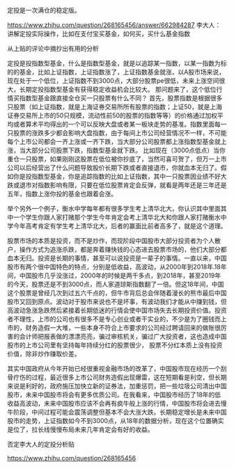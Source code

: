 定投是一次满仓的稳定版。

https://www.zhihu.com/question/268165456/answer/662984287
李大人：讲解定投实际操作，比如在支付宝买基金，如何买，买什么基金指数



从上贴的评论中摘抄出有用的分析

定投是投指数型基金，什么是指数型基金，就是以追踪某一指数，以某一指数为标的的基金，比如上证指数，上证指数涨了，上证指数基金就涨，以A股市场来说，现在处于一个低位，上证指数不到3000点，大部分股票pe很低，未来上涨空间很大，长期定投指数型基金有获得稳定收益机会比较大。
那问题来了，这个低位行情买指数型基金跟直接全仓买一只股票有什么不同？
首先，股票指数是根据很多只股票（如上证指数，就是上海证券交易所所有股票的指数；上证50，就是上海证券交易所上市的50只规模，流动性前50的股票的指数等等）的价格通过加权平均或者算术平均得出的一个可以反映大盘或者某一板块走势的基准。指数里面每一只股票的涨跌多少都会影响大盘指数，由于每间上市公司经营情况不一样，不可能每个上市公司都会一齐上涨或一齐下跌，当大部分公司股票都上涨指数型基金就上涨，当大部分公司股票下跌，指数型基金就下跌。
比如现在（3000点低点）当你重仓一只股票，如果刚刚这股票在低位被你抄底了，当然可喜可贺了，但万一上市公司以后经营出了什么问题导致股价长期下跌或者直接退市，你就血本无归了。假如你是投指数型基金，你是追踪指数的比如上证指数，其中一只股票因业绩不好大跌或退市对指数影响有限，只要在低位股票肯定会反弹，就看是两年还是三年还是五年，指数上涨你投的基金也跟着会涨。

举个另外一个例子，衡水中学每年都有很多学生考上清华北大，你认识其中里面其中一个学生你跟人家打赌那个学生今年肯定会考上清华北大和你跟人家打赌衡水中学今年高考肯定有学生考上清华北大，后者的赢面比前者高多了，就是这个道理。


股票市场的本质是投资，而不是炒作，而现阶段中国股市大部分投资者为个人散户，操作方式为追涨杀跌，都是奔着赚快钱的心态进去股票市场的，他们大部分都血本无归。投资是长期的事情，甚至可以说投资是一辈子的事情。一直以来，中国股市有两个很中国特色的特点，分别是低收益，高波动，从2000年到2018年.18年间，中国股市几乎没涨过，2000年的时候是两千多点，到2018年，甚至2019年的今天，股票还是不到3000点，而人家道琼斯指数翻了一倍。但这18年间，中国这个股票是曾经几次到过五六千点的，但牛市背后总会伴随着漫长的熊市最后中国股市又回到原点。波动对于股市来说也不是坏事，有波动我们才能从中赚到钱，但高波动急涨急跌然后紧接着长期低迷的行情会使中国市场失去长期投资价值。投资者不理性，上市的公司也有很多不是专心创业或者干实业的，不少是为了圈钱而上市的，财务造假一大堆，一些本身不符合上市要求的公司经过聘请回来的做账很厉害的会计师把报表做的漂漂亮亮，骗过审核机关，骗过广大投资者，这也造成中国股市的上市公司里有坚持每年持续分红的股票很少，
股票不分红本质上没有投资价值，除非炒作赚取价差。

其实中国政府从今年开始已经很重视金融市场的改革了，中国股市现在经历一个刮骨疗伤的过程，最近很多上市公司财务造假出现爆雷，这在短期看是利空，但长期来说是利好的，政府施压加快立新的证券法，加重惩罚，把一些垃圾公司清出中国股市，未来中国股市将会有更多优质公司。在我看来，中国股市经历了18年的低收益高波动，未来中国股市应该不会再有疯牛般上涨的行情，中国股市将会进去慢牛阶段，中间过程可能会震荡调整但基本不会大涨大跌。长期稳定增长是未来中国股市的走势，上证指数如今不到3000点，从18年的数据分析，现在这个位置确实是位了，拉长线慢慢布局未来几年肯定会有好的收益。





否定李大人的定投分析贴

<https://www.zhihu.com/question/268165456>